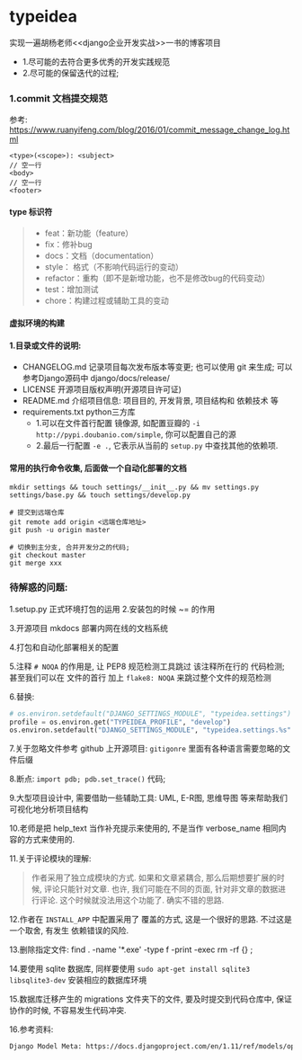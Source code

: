 # typeidea
实现一遍胡杨老师&lt;&lt;django企业开发实战&gt;&gt;一书的博客项目
- 1.尽可能的去符合更多优秀的开发实践规范
- 2.尽可能的保留迭代的过程;


### 1.commit 文档提交规范
参考: https://www.ruanyifeng.com/blog/2016/01/commit_message_change_log.html
```shell script
<type>(<scope>): <subject>
// 空一行
<body>
// 空一行
<footer>
```
#### type 标识符
>- feat：新功能（feature）
>- fix：修补bug
>- docs：文档（documentation）
>- style： 格式（不影响代码运行的变动）
>- refactor：重构（即不是新增功能，也不是修改bug的代码变动）
>- test：增加测试
>- chore：构建过程或辅助工具的变动


#### 虚拟环境的构建

#### 1.目录或文件的说明:
- CHANGELOG.md 记录项目每次发布版本等变更; 也可以使用 git 来生成; 可以参考Django源码中  django/docs/release/
- LICENSE 开源项目版权声明(开源项目许可证)
- README.md 介绍项目信息: 项目目的, 开发背景, 项目结构和 依赖技术 等
- requirements.txt python三方库
    - 1.可以在文件首行配置 镜像源, 如配置豆瓣的 `-i http://pypi.doubanio.com/simple`, 你可以配置自己的源
    - 2.最后一行配置 `-e .`, 它表示从当前的 `setup.py` 中查找其他的依赖项.


#### 常用的执行命令收集, 后面做一个自动化部署的文档
`mkdir settings && touch settings/__init__.py && mv settings.py settings/base.py && touch settings/develop.py`

```shell script
# 提交到远端仓库
git remote add origin <远端仓库地址>
git push -u origin master

# 切换到主分支, 合并开发分之的代码;
git checkout master
git merge xxx
```


### 待解惑的问题:
1.setup.py 正式环境打包的运用
2.安装包的时候 ~= 的作用

3.开源项目 mkdocs 部署内网在线的文档系统

4.打包和自动化部署相关的配置

5.注释 `# NOQA` 的作用是, 让 PEP8 规范检测工具跳过 该注释所在行的 代码检测; 甚至我们可以在 文件的首行 加上 `flake8: NOQA` 来跳过整个文件的规范检测
 
6.替换:
```python
# os.environ.setdefault("DJANGO_SETTINGS_MODULE", "typeidea.settings")
profile = os.environ.get("TYPEIDEA_PROFILE", "develop")
os.environ.setdefault("DJANGO_SETTINGS_MODULE", "typeidea.settings.%s" % profile)
```

7.关于忽略文件参考 github 上开源项目: `gitigonre` 里面有各种语言需要忽略的文件后缀

8.断点: `import pdb; pdb.set_trace()` 代码;

9.大型项目设计中, 需要借助一些辅助工具: UML, E-R图, 思维导图 等来帮助我们可视化地分析项目结构

10.老师是把  help_text  当作补充提示来使用的, 不是当作 verbose_name 相同内容的方式来使用的.

11.关于评论模块的理解:
> 作者采用了独立成模块的方式. 如果和文章紧耦合, 那么后期想要扩展的时候, 评论只能针对文章. 也许, 我们可能在不同的页面, 针对非文章的数据进行评论. 这个时候就没法用这个功能了. 确实不错的思路.

12.作者在 `INSTALL_APP` 中配置采用了 覆盖的方式, 这是一个很好的思路. 不过这是一个取舍, 有发生 依赖错误的风险.

13.删除指定文件: find . -name '*.exe' -type f -print -exec rm -rf {} \;  

14.要使用 sqlite 数据库, 同样要使用 `sudo apt-get install sqlite3 libsqlite3-dev` 安装相应的数据库环境

15.数据库迁移产生的 migrations 文件夹下的文件, 要及时提交到代码仓库中, 保证协作的时候, 不容易发生代码冲突.

16.参考资料:
```html
Django Model Meta: https://docs.djangoproject.com/en/1.11/ref/models/options/


```